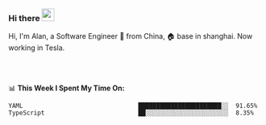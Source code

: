 ### Hi there <img src="https://media.giphy.com/media/hvRJCLFzcasrR4ia7z/giphy.gif" width="25px">

<!-- ![visitors](https://visitor-badge.glitch.me/badge?page_id=dislfyer.dislfyer) -->

Hi, I'm Alan, a Software Engineer 🚀 from China, 🏠 base in shanghai. Now working in Tesla.

<br/>
<br/>

📊 **This Week I Spent My Time On:**


<!--START_SECTION:waka-->

```text
YAML                                ███████████████████████░░  91.65%
TypeScript                          ██░░░░░░░░░░░░░░░░░░░░░░░  8.35%
```

<!--END_SECTION:waka-->

<!--
**About Me:**
 -->
